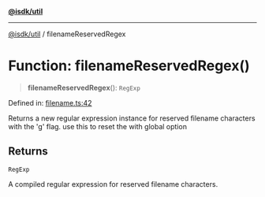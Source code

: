 [**@isdk/util**](../README.md)

***

[@isdk/util](../globals.md) / filenameReservedRegex

# Function: filenameReservedRegex()

> **filenameReservedRegex**(): `RegExp`

Defined in: [filename.ts:42](https://github.com/isdk/util.js/blob/37cf8e647afe115375188dc281429b45345985c4/src/filename.ts#L42)

Returns a new regular expression instance for reserved filename characters with the 'g' flag.
use this to reset the with global option

## Returns

`RegExp`

A compiled regular expression for reserved filename characters.
